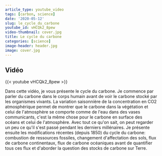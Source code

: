 ```yaml
---
article_type: youtube_video
tags: [carbon, science]
date: '2020-05-12'
slug: le_cycle_du_carbone
youtube_id: vHCQk2_8pew
video-thumbnail: cover.jpg
title: Le cycle du carbone
categories: [science]
image-header: header.jpg
image: cover.jpg
---
```


## Vidéo

{{< youtube vHCQk2_8pew >}}

Dans cette vidéo, je vous présente le cycle du carbone. Je commence par parler du carbone dans le corps humain avant de voir le carbone stocké par les organismes vivants. La variation saisonnière de la concentration en CO2 atmosphérique permet de montrer que le carbone dans la végétation et celui de l'atmosphère se comporte comme de l'eau dans des vases communicants, c'est la même chose pour le carbone en surface des océans et celui de l'atmosphère. 
Avec tout ce qu'on sait, on peut regarder un peu ce qu'il s'est passé pendant les derniers millénaires. Je présente ensuite les modifications récentes (depuis 1850) du cycle du carbone: combustion de ressources fossiles, changement d'affectation des sols, flux de carbone continentaux, flux de carbone océaniques avant de quantifier tous ces flux et d'aborder la question des stocks de carbone sur Terre.
